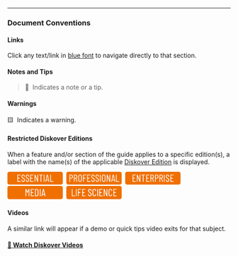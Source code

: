 ___
### Document Conventions

#### Links

Click any text/link in [blue font](#introduction) to navigate directly to that section.

#### Notes and Tips
> 🔆 &nbsp;Indicates a note or a tip.

####  Warnings

🟨 &nbsp;Indicates a warning.

#### Restricted Diskover Editions

When a feature and/or section of the guide applies to a specific edition(s), a label with the name(s) of the applicable [Diskover Edition](https://www.diskoverdata.com/solutions/) is displayed.

<img src="images/button_edition_essential.png" width="125">&nbsp;&nbsp;<img src="images/button_edition_professional.png" width="125">&nbsp;&nbsp;<img src="images/button_edition_enterprise.png" width="125">&nbsp;&nbsp;<img src="images/button_edition_media.png" width="125">&nbsp;&nbsp;<img src="images/button_edition_life_science.png" width="125">

#### Videos
A similar link will appear if a demo or quick tips video exits for that subject.

#### [🍿 Watch Diskover Videos](https://vimeo.com/user160841725)
